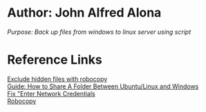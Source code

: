 # Author: John Alfred Alona
*Purpose: Back up files from windows to linux server using script*
# Reference Links
[Exclude hidden files with robocopy](https://stackoverflow.com/questions/9981437/robocopy-xash-to-exclude-system-hidden-directories)<br>
[Guide: How to Share A Folder Between Ubuntu/Linux and Windows](https://www.debugpoint.com/guide-how-share-folder-between-ubuntu-linux-windows/)<br>
[Fix "Enter Network Credentials](https://www.technewstoday.com/fix-enter-network-credentials/)<br>
[Robocopy](https://learn.microsoft.com/en-us/windows-server/administration/windows-commands/robocopy)
